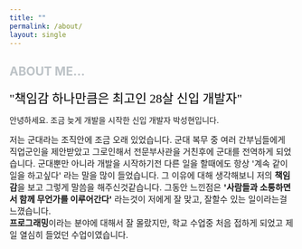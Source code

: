 ```yaml
---
title: ""
permalink: /about/
layout: single
---
```


<span style="color:#BDC3C7">ABOUT ME...</span>
---

<span style="font-family: 'Nanum Myeongjo', serif; color:#000000; font-size: 22px;">"책임감 하나만큼은 최고인 28살 신입 개발자"</span>

안녕하세요. 조금 늦게 개발을 시작한 신입 개발자 박성현입니다.

<span style="font-size: 15px;">저는 군대라는 조직안에 조금 오래 있었습니다. 군대 복무 중 여러 간부님들에게 직업군인을 제안받았고 그로인해서 전문부사관을 거친후에 군대를 전역하게 되었습니다. 군대뿐만 아니라 개발을 시작하기전 다른 일을 할때에도 항상 '계속 같이 일을 하고싶다' 라는 말을 많이 들었습니다. 그 이유에 대해 생각해보니 저의 **책임감**을 보고 그렇게 말씀을 해주신것같습니다. 그동안 느낀점은 **'사람들과 소통하면서 함께 무언가를 이루어간다'** 라는것이 저에게 잘 맞고, 잘할수 있는 일이라는걸 느꼈습니다.</br>**프로그래밍**이라는 분야에 대해서 잘 몰랐지만, 학교 수업중 처음 접하게 되었고 제일 열심히 들었던 수업이였습니다. </span>
